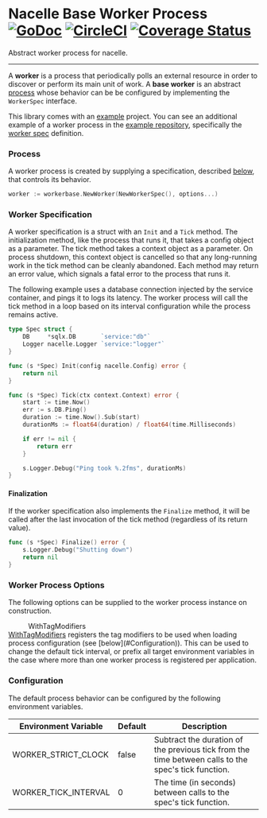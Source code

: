 # Nacelle Base Worker Process [![GoDoc](https://godoc.org/github.com/go-nacelle/workerbase?status.svg)](https://godoc.org/github.com/go-nacelle/workerbase) [![CircleCI](https://circleci.com/gh/go-nacelle/workerbase.svg?style=svg)](https://circleci.com/gh/go-nacelle/workerbase) [![Coverage Status](https://coveralls.io/repos/github/go-nacelle/workerbase/badge.svg?branch=master)](https://coveralls.io/github/go-nacelle/workerbase?branch=master)

Abstract worker process for nacelle.

---

A **worker** is a process that periodically polls an external resource in order to discover or perform its main unit of work. A **base worker** is an abstract [process](https://nacelle.dev/docs/core/process) whose behavior can be be configured by implementing the `WorkerSpec` interface.

This library comes with an [example](https://github.com/go-nacelle/workerbase/tree/master/example) project. You can see an additional example of a worker process in the [example repository](https://github.com/go-nacelle/example), specifically the [worker spec](https://github.com/go-nacelle/example/blob/843979aaa86786784a1ca3646e8d0d1f69e29c65/cmd/worker/worker_spec.go#L15) definition.

### Process

A worker process is created by supplying a specification, described [below](https://nacelle.dev/docs/base-processes/workerbase#worker-specification), that controls its behavior.

```go
worker := workerbase.NewWorker(NewWorkerSpec(), options...)
```

### Worker Specification

A worker specification is a struct with an `Init` and a `Tick` method. The initialization method, like the process that runs it, that takes a config object as a parameter. The tick method takes a context object as a parameter. On process shutdown, this context object is cancelled so that any long-running work in the tick method can be cleanly abandoned. Each method may return an error value, which signals a fatal error to the process that runs it.

The following example uses a database connection injected by the service container, and pings it to logs its latency. The worker process will call the tick method in a loop based on its interval configuration while the process remains active.

```go
type Spec struct {
    DB     *sqlx.DB       `service:"db"`
    Logger nacelle.Logger `service:"logger"`
}

func (s *Spec) Init(config nacelle.Config) error {
    return nil
}

func (s *Spec) Tick(ctx context.Context) error {
    start := time.Now()
    err := s.DB.Ping()
    duration := time.Now().Sub(start)
    durationMs := float64(duration) / float64(time.Milliseconds)

    if err != nil {
        return err
    }

    s.Logger.Debug("Ping took %.2fms", durationMs)
}
```

#### Finalization

If the worker specification also implements the `Finalize` method, it will be called after the last invocation of the tick method (regardless of its return value).

```go
func (s *Spec) Finalize() error {
    s.Logger.Debug("Shutting down")
    return nil
}
```

### Worker Process Options

The following options can be supplied to the worker process instance on construction.

<dl>
  <dd>WithTagModifiers</dd>
  <dt><a href="https://godoc.org/github.com/go-nacelle/workerbase#WithTagModifiers">WithTagModifiers</a> registers the tag modifiers to be used when loading process configuration (see [below](#Configuration)). This can be used to change the default tick interval, or prefix all target environment variables in the case where more than one worker process is registered per application.</dt>
</dl>

### Configuration

The default process behavior can be configured by the following environment variables.

| Environment Variable | Default | Description |
| -------------------- | ------- | ----------- |
| WORKER_STRICT_CLOCK  | false   | Subtract the duration of the previous tick from the time between calls to the spec's tick function. |
| WORKER_TICK_INTERVAL | 0       | The time (in seconds) between calls to the spec's tick function. |
